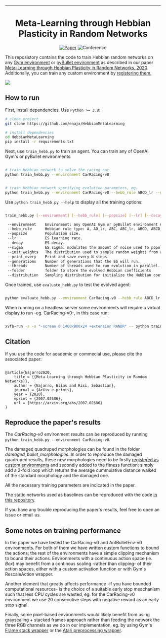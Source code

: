  
---

<div align="center">    
 
# Meta-Learning through Hebbian Plasticity in Random Networks   

[![Paper](https://img.shields.io/badge/paper-arxiv.2007.02686-B31B1B.svg)](https://arxiv.org/abs/2007.02686)
![Conference](http://img.shields.io/badge/NeurIPS-2020-4b44ce.svg)
<!-- [![Conference](http://img.shields.io/badge/NeurIPS-2020-4b44ce.svg)]('add_proceedings_link_here') -->

</div>
 
This reposistory contains the code to train Hebbian random networks on any [Gym environment](https://github.com/openai/gym/wiki/Table-of-environments) or [pyBullet environment](https://github.com/bulletphysics/bullet3) as described in our paper [Meta-Learning through Hebbian Plasticity in Random Networks, 2020](https://arxiv.org/abs/2007.02686).
Additionally, you can train any custom environment by [registering them.](https://github.com/openai/gym/wiki/Environments)
<!-- 
<p align="center">
  <img src="images/carsmallest.gif" />
</p> -->
![](images/carsmall-min.gif)


## How to run   
<!-- <img src="http://www.sciweavers.org/tex2img.php?eq=%20%5Csqrt%7Bab%7D%20&bc=White&fc=Black&im=tif&fs=12&ff=arev&edit=0" align="center" border="0" alt=" \sqrt{ab} " width="" height="" /> -->
First, install dependencies. Use `Python >= 3.8`:
```bash
# clone project   
git clone https://github.com/enajx/HebbianMetaLearning   

# install dependencies   
cd HebbianMetaLearning 
pip install -r requirements.txt
 ```   
 Next, use `train_hebb.py` to train an agent. You can train any of OpenAI Gym's or pyBullet environments:
 ```bash

# train Hebbian network to solve the racing car
python train_hebb.py --environment CarRacing-v0


# train Hebbian network specifying evolution parameters, eg. 
python train_hebb.py --environment CarRacing-v0 --hebb_rule ABCD_lr --generations 300 --popsize 200 --print_every 1 --init_weights uni --lr 0.2 --sigma 0.1 --decay 0.995 --threads -1 --distribution normal

```

 Use `python train_hebb.py --help` to display all the training options:


 ```bash

train_hebb.py [--environment] [--hebb_rule] [--popsize] [--lr] [--decay] [--sigma] [--init_weights] [--print_every] [--generations] [--threads] [--folder] [--distribution]

  --environment    Environment: any OpenAI Gym or pyBullet environment may be used
  --hebb_rule      Hebbian rule type: A, AD_lr, ABC, ABC_lr, ABCD, ABCD_lr
  --popsize        Population size.
  --lr             ES learning rate.
  --decay          ES decay.
  --sigma          ES sigma: modulates the amount of noise used to populate each new generation
  --init_weights   The distribution used to sample random weights from at each episode / coevolve mode: uni, normal, coevolve
  --print_every    Print and save every N steps.
  --generations    Number of generations that the ES will run.
  --threads        Number of threads used to run evolution in parallel.
  --folder         folder to store the evolved Hebbian coefficients
  --distribution   Sampling distribution for initialize the Hebbian coefficients: normal, uniform

```

Once trained, use `evaluate_hebb.py` to test the evolved agent:
 ```bash

python evaluate_hebb.py --environment CarRacing-v0 --hebb_rule ABCD_lr --path_hebb heb_coeffs.dat --path_coev cnn_parameters.dat --init_weights uni 

```

When running on a headless server some environments will require a virtual display to run -eg. CarRacing-v0-, in this case run:
 ```bash

xvfb-run -a -s "-screen 0 1400x900x24 +extension RANDR" -- python train_hebb.py --environment CarRacing-v0

```

## Citation   

If you use the code for academic or commecial use, please cite the associated paper:

```

@article{Najarro2020,
	title = {{Meta-Learning through Hebbian Plasticity in Random Networks}},
	author = {Najarro, Elias and Risi, Sebastian},
	journal = {ArXiv e-prints},
	year = {2020},
	eprint = {2007.02686},
	url = {https://arxiv.org/abs/2007.02686}
}

```   

## Reproduce the paper's results

The *CarRacing-v0* environment results can be reproduced by running `python train_hebb.py --environment CarRacing-v0`. 

The damaged quadruped morphologies can be found in the folder *damaged_bullet_morphologies*. In order to 
reproduce the damaged quadruped results, these new morphologies need to be firstly [registered as custom environments](https://github.com/openai/gym/wiki/Environments) 
and secondly added to the fitness function: simply add a 2-fold loop which returns the average cummulative distance walked of the standard morphology and the damaged one.

All the necessary training parameters are indicated in the paper.

The static networks used as baselines can be reproduced with the code [in this repository](https://github.com/enajx/ES).

If you have any trouble reproducing the paper's results, feel free to open an issue or email us.


## Some notes on training performance

In the paper we have tested the CarRacing-v0 and AntBulletEnv-v0 environments. For both of them we have written custom functions to bound the actions;
the rest of the environments have a simple clipping mechanism to bound their actions. Environments with a continuous action space (ie. *Box*)
may benefit from a continous scaling -rather than clipping- of their action spaces, either with a custom activation function or with 
Gym's RescaleAction wrapper.

Another element that greatly affects performance -if you have bounded computational resources- is the choice of a suitable early stop meachanism such that less CPU cycles are wasted, 
eg. for the CarRacing-v0 environment we use 20 consecutive steps with negative reward as an early stop signal.

Finally, some pixel-based environments would likely benefit from using grayscaling + stacked frames approach rather than feeding the network the three RGB channels as we do in our 
implementation, eg. by using Gym's [Frame stack wrapper](https://github.com/openai/gym/blob/master/gym/wrappers/frame_stack.py#L58) or the [Atari preprocessing wrapper](https://github.com/openai/gym/blob/master/gym/wrappers/atari_preprocessing.py#L12).
